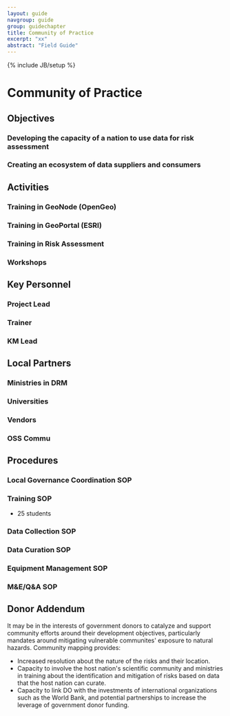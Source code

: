 ```yaml
---
layout: guide
navgroup: guide
group: guidechapter
title: Community of Practice
excerpt: "xx"
abstract: "Field Guide"
---
```

{% include JB/setup %}

# Community of Practice

## Objectives

### Developing the capacity of a nation to use data for risk assessment
### Creating an ecosystem of data suppliers and consumers

## Activities

### Training in GeoNode (OpenGeo)
### Training in GeoPortal (ESRI)
### Training in Risk Assessment
### Workshops

## Key Personnel

### Project Lead
### Trainer
### KM Lead

## Local Partners

### Ministries in DRM
### Universities
### Vendors
### OSS Commu

## Procedures

### Local Governance Coordination SOP
### Training SOP
* 25 students

### Data Collection SOP
### Data Curation SOP
### Equipment Management SOP
### M&E/Q&A SOP


## Donor Addendum
It may be in the interests of government donors to catalyze and support community efforts around their development objectives, particularly mandates around mitigating vulnerable communites' exposure to natural hazards. Community mapping provides:

* Increased resolution about the nature of the risks and their location.
* Capacity to involve the host nation's scientific community and ministries in training about the identification and mitigation of risks based on data that the host nation can curate.
* Capacity to link DO with the investments of international organizations such as the World Bank, and potential partnerships to increase the leverage of government donor funding.

